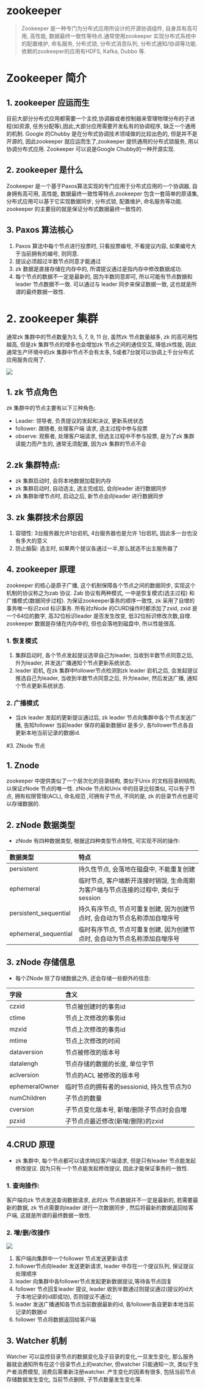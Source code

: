 # zookeeper

> Zookeeper 是一种专门为分布式应用所设计的开源协调组件, 自身具有高可用, 高性能, 数据最终一致性等特点.通常使用zookeeper 实现分布式系统中的配置维护, 命名服务, 分布式锁, 分布式消息队列, 分布式通知/协调等功能.依赖的zookeeper的应用有HDFS, Kafka, Dubbo 等.

# Zookeeper 简介

## 1. zookeeper 应运而生

目前大部分分布式应用都需要一个主控,协调器或者控制器来管理物理分布的子进程\(如资源, 任务分配等\),因此,大部分应用需要开发私有的协调程序, 缺乏一个通用的机制. Google 的Chubby 是在分布式协调技术领域做的比较出色的, 但是并不是开源的,  因此zookeeper 就应运而生了,zookeeper 提供通用的分布式锁服务, 用以协调分布式应用. Zookeeper 可以说是Google Chubby的一种开源实现.

## 2. zookeeper 是什么

Zookeeper 是一个基于Paxos算法实现的专门应用于分布式应用的一个协调器, 自身拥有高可用, 高性能, 数据最终一致性等特点.zookeeper 包含一套简单的原语集, 分布式应用可以基于它实现数据同步, 分布式锁, 配置维护, 命名服务等功能. zookeeper 的主要目的就是保证分布式数据最终一致性的.

## 3. Paxos 算法核心

1. Paxos 算法中每个节点进行投票时, 只看投票编号, 不看提议内容, 如果编号大于当前拥有的编号, 则同意.
2. 提议必须超过半数节点同意才能通过
3. zk 数据是直接存储在内存中的, 所谓提议通过是指内存中修改数据成功.
4. 每个节点的数据不一定是最新的, 因为半数同意即可, 所以可能有节点数据和leader 节点数据不一致. 可以通过与 leader 同步来保证数据一致, 这也就是所谓的最终数据一致性.

# 2. zookeeper 集群

通常zk 集群中的节点数量为3, 5, 7, 9, 11 台, 虽然zk 节点数量越多, zk 的高可用性越高, 但是zk 集群节点的增多也会增加zk 节点之间的通信交互, 降低zk性能, 因此通常生产环境中的zk 集群中节点不会有太多, 5或者7台就可以协调上千台分布式应用服务应用了.

![](/assets/20150310184459281.png)


## 1. zk 节点角色
zk 集群中的节点主要有以下三种角色:

* Leader: 领导者, 负责提议的发起和决议, 更新系统状态
* follower: 跟随者, 处理客户端 请求, 选主过程中参与投票
* observe: 观察者, 处理客户端请求, 但选主过程中不参与投票, 是为了zk 集群读能力而产生的, 通常无须配置, 因为zk 集群的节点不会

## 2.zk 集群特点:

* zk 集群启动时, 会将本地数据加载到内存
* zk 集群启动时, 自动选主, 选主完成后, 会向leader 进行数据同步
* zk 集群新增节点时, 启动之后, 新节点会向leader 进行数据同步

## 3. zk 集群技术台原因
1. 容错性: 3台服务器允许1台宕机, 4台服务器也是允许 1台宕机, 因此多一台也没有多大的意义
2. 防止脑裂: 选主时, 如果两个提议各通过一半,那么就选不出主服务器了

## 4. zookeeper 原理

zookeeper 的核心是原子广播, 这个机制保障各个节点之间的数据同步, 实现这个机制的协议称之为zab 协议. Zab 协议有两种模式, 一中是恢复模式\(选主过程\) 和 广播模式\(数据同步过程\). 为保证zookeeper事务的顺序一致性, zk 采用了自增的事务唯一标识zxid 标识事务. 所有对zNode 的CURD操作时都添加了zxid, zxid 是一个64位的数字, 高32位标识leader 是否发生改变, 低32位标识修改次数,自增.  
zookeeper 数据是存储在内存中的, 但也会落地到磁盘中, 所以性能很高.

### 1. 恢复模式

1. 集群启动时, 各个节点发起提议选举自己为leader, 当收到半数节点同意之后, 升为leader, 并发送广播通知个节点更新系统状态.
2. leader 宕机, 在zk 集群中follower节点检测到zk leader 宕机之后, 会发起提议推选自己为leader, 当收到半数节点同意之后, 升为leader, 然后发送广播, 通知个节点更新系统状态.

### 2. 广播模式
* 当zk leader 发起的更新提议通过后, zk leader 节点向集群中各个节点发送广播, 告知follower 当前leader 保存的最新数据id 是多少, 各follower节点各自更新本地当前记录的数据id.


#3. ZNode 节点

## 1. Znode

zookeeper 中提供类似了一个层次化的目录结构, 类似于Unix 的文档目录树结构, 以保证zNode 节点的唯一性. zNode 节点和Unix 中的目录比较类似, 可以有子节点, 拥有权限管理\(ACL\), 命名规范 ,可拥有子节点, 不同的是, zk 的目录节点也是可以存储数据的.

## 2. zNode 数据类型

* zNode 有四种数据类型, 根据这四种类型节点特性, 可实现不同的操作:

| 数据类型 | 特点 |
| :--- | :--- |
| persistent | 持久性节点, 会落地在磁盘中, 不能重复创建 |
| ephemeral | 临时节点, 客户端断开连接时销毁, 生命周期为客户端与节点连接的过程中, 类似于session |
| persistent\_sequential | 持久有序节点, 节点可重复创建, 因为创建节点时, 会自动为节点名称添加自增序号 |
| ephemeral\_sequential | 临时有序节点, 节点可重复创建, 因为创建节点时, 会自动为节点名称添加自增序号 |

## 3. zNode 存储信息

* 每个ZNode 除了存储数据之外, 还会存储一些额外的信息:

| 字段 | 含义 |
| :--- | :--- |
| czxid | 节点被创建时的事务id |
| ctime | 节点上次修改的事务id |
| mzxid | 节点上次修改的事务id |
| mtime | 节点上次修改的时间 |
| dataversion | 节点被修改的版本号 |
| datalengh | 节点存储的数据的长度, 单位字节 |
| aclversion | 节点的ACL 被修改的版本号 |
| ephemeralOwner | 临时节点的拥有者的sessionid, 持久性节点为0 |
| numChildren | 子节点的数量 |
| cversion | 子节点变化版本号, 新增/删除子节点时会自增 |
| pzxid | 子节点点最近修改\(新增/删除\)的zxid |

## 4.CRUD 原理

* zk 集群中, 每个节点都可以请求响应客户端请求, 但是只有leader 节点能发起修改提议. 因为只有一个节点能发起修改提议, 因此才能保证事务的一致性.

### 1. 查询操作:

客户端向zk 节点发送查询数据请求, 此时zk 节点数据并不一定是最新的, 若需要最新的数据, zk 节点需要向leader 进行一次数据同步 , 然后将最新的数据返回给客户端, 这就是所谓的最终数据一致性.

### 2. 增/删/改操作

![](/assets/zk_2017-08-05_231236.png)  
1. 客户端向集群中一个follower 节点发送更新请求  
2. follower节点向leader 发送更新请求, leader 中存在一个提议队列, 保证提议处理顺序  
3. leader 向集群中各follower节点发起更新数据提议,等待各节点回复  
4. follower 节点回复leader 提议, leader 收到半数通过则提议通过\(提议的id大于本地记录的id即成功\), 否则提议不通过;  
5. leader 发送广播通知各节点当前数据最新的id, 各follower各自更新本地当前记录的数据id  
6. follower 节点将数据返回给客户端

## 3. Watcher 机制

Watcher 可以监控目录节点的数据变化及子目录的变化,一旦发生变化, 那么服务器就会通知所有在这个目录节点上的watcher, 但watcher 只能通知一次, 类似于生产者消费模型, 消费后需重新注册watcher. 产生变化的因素有很多, 包括当前节点存储数据发生变化, 当前节点删除, 子节点数量发生变化等.



